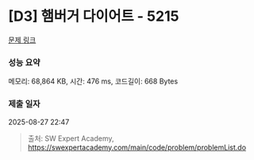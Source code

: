 # [D3] 햄버거 다이어트 - 5215 

[문제 링크](https://swexpertacademy.com/main/code/problem/problemDetail.do?contestProbId=AWT-lPB6dHUDFAVT) 

### 성능 요약

메모리: 68,864 KB, 시간: 476 ms, 코드길이: 668 Bytes

### 제출 일자

2025-08-27 22:47



> 출처: SW Expert Academy, https://swexpertacademy.com/main/code/problem/problemList.do